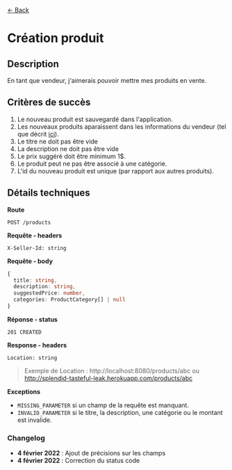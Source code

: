 [← Back](../README.md)

# Création produit

## Description

En tant que vendeur, j'aimerais pouvoir mettre mes produits en vente.

## Critères de succès

1. Le nouveau produit est sauvegardé dans l'application.
2. Les nouveaux produits aparaissent dans les informations du vendeur (tel que décrit [ici](https://github.com/glo2003/H22-Iteration1/blob/master/features/2.seller-get.md)).
3. Le titre ne doit pas être vide
4. La description ne doit pas être vide
5. Le prix suggéré doit être minimum 1$.
6. Le produit peut ne pas être associé à une catégorie.
7. L'id du nouveau produit est unique (par rapport aux autres produits).

## Détails techniques

**Route**

```
POST /products
```

**Requête - headers**

```
X-Seller-Id: string
```

**Requête - body**

```ts
{
  title: string,
  description: string,
  suggestedPrice: number,
  categories: ProductCategory[] | null
}
```

**Réponse - status**

`201 CREATED`

**Response - headers**

```
Location: string
```

> Exemple de Location : http://localhost:8080/products/abc ou http://splendid-tasteful-leak.herokuapp.com/products/abc

**Exceptions**

- `MISSING_PARAMETER` si un champ de la requête est manquant.
- `INVALID_PARAMETER` si le titre, la description, une catégorie ou le montant est invalide.

### Changelog

- **4 février 2022** : Ajout de précisions sur les champs
- **4 février 2022** : Correction du status code
